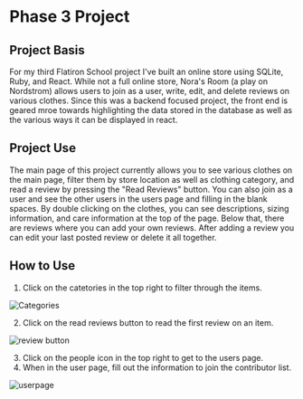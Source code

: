 # Phase 3 Project
## Project Basis
For my third Flatiron School project I've built an online store using SQLite, Ruby, and React. While not a full online store, Nora's Room (a play on Nordstrom) allows users to join as a user, write, edit, and delete reviews on various clothes. Since this was a backend focused project, the front end is geared mroe towards highlighting the data stored in the database as well as the various ways it can be displayed in react. 

## Project Use
The main page of this project currently allows you to see various clothes on the main page, filter them by store location as well as clothing category, and read a review by pressing the "Read Reviews" button. You can also join as a user and see the other users in the users page and filling in the blank spaces. By double clicking on the clothes, you can see descriptions, sizing information, and care information at the top of the page. Below that, there are reviews where you can add your own reviews. After adding a review you can edit your last posted review or delete it all together. 

## How to Use
1. Click on the catetories in the top right to filter through the items.

![Categories](https://user-images.githubusercontent.com/99867479/192386091-93cb51bc-48d4-4a40-8ed9-6d20165273db.gif)

2. Click on the read reviews button to read the first review on an item.

![review button](https://user-images.githubusercontent.com/99867479/192386914-8e471f6c-8142-4e10-afba-d413ea5c3b84.gif)

3. Click on the people icon in the top right to get to the users page.
4. When in the user page, fill out the information to join the contributor list.

![userpage](https://user-images.githubusercontent.com/99867479/192386933-36d1a4e9-b196-49d0-88c3-e95a68deef5e.gif)

